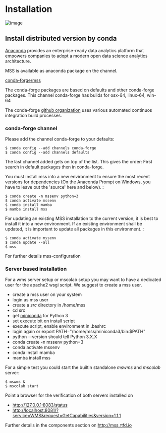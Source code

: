# Installation


![image](https://anaconda.org/conda-forge/mss/badges/installer/conda.svg)


## Install distributed version by conda


[Anaconda](https://www.continuum.io/why-anaconda) provides an
enterprise-ready data analytics platform that empowers companies to
adopt a modern open data science analytics architecture.

MSS is available as anaconda package on the channel.

[conda-forge/mss](https://anaconda.org/conda-forge/mss)

The conda-forge packages are based on defaults and other conda-forge
packages. This channel conda-forge has builds for osx-64, linux-64,
win-64

The conda-forge [github organization](https://conda-forge.github.io/)
uses various automated continuos integration build processes.

### conda-forge channel

Please add the channel conda-forge to your defaults:

    $ conda config --add channels conda-forge
    $ conda config --add channels defaults

The last channel added gets on top of the list. This gives the order:
First search in default packages then in conda-forge.

You must install mss into a new environment to ensure the most recent
versions for dependencies (On the Anaconda Prompt on Windows, you have
to leave out the 'source' here and below). :

    $ conda create -n mssenv python=3
    $ conda activate mssenv
    $ conda install mamba
    $ mamba install mss

For updating an existing MSS installation to the current version, it is
best to install it into a new environment. If an existing environment
shall be updated, it is important to update all packages in this
environment. :

    $ conda activate mssenv
    $ conda update --all
    $ mss

For further details mss-configuration

### Server based installation


For a wms server setup or mscolab setup you may want to have a dedicated
user for the apache2 wsgi script. We suggest to create a mss user.

-   create a mss user on your system
-   login as mss user
-   create a *src* directory in /home/mss
-   cd src
-   get [miniconda](http://conda.pydata.org/miniconda.html) for Python 3
-   set execute bit on install script
-   execute script, enable environment in .bashrc
-   login again or export PATH="/home/mss/miniconda3/bin:\$PATH"
-   python --version should tell Python 3.X.X
-   conda create -n mssenv python=3
-   conda activate mssenv
-   conda install mamba
-   mamba install mss

For a simple test you could start the builtin standalone *mswms* and
*mscolab* server:

    $ mswms &
    $ mscolab start

Point a browser for the verification of both servers installed on

  - <http://127.0.0.1:8083/status> 
  - <http://localhost:8081/?service=WMS&request=GetCapabilities&version=1.1.1>

Further details in the components section on <http://mss.rtfd.io>
